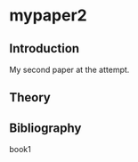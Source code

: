 # mypaper2


## Introduction 
My second paper at the attempt. 

## Theory 

## Bibliography 

book1
